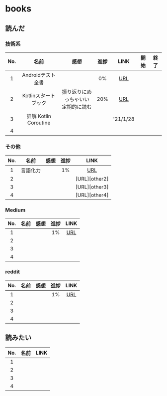 # books

## 読んだ
### 技術系
|No.| 名前 | 感想 | 進捗 | LINK |開始|終了|
|:-:|:---:|:---:|:---:|:---:|:---:|:---:|
|1|Androidテスト全書 | |0% |[URL][tech1]|||
|2|Kotlinスタートブック| 振り返りにめっちゃいい <br> 定期的に読む |20%|[URL][tech2]|||
|3|詳解 Kotlin Coroutine| | |'21/1/28||
|4|| | ||||



### その他
|No.| 名前 | 感想 | 進捗 | LINK |
|:-:|:---:|:---:|:---:|:---:|
|1|言語化力| | 1% |[URL][other1] |
|2|| | |[URL][other2]|
|3|| | |[URL][other3]|
|4|| | |[URL][other4]|

### Medium
|No.| 名前 | 感想 | 進捗 | LINK |
|:-:|:---:|:---:|:---:|:---:|
|1|| | 1% |[URL][other1] |
|2|| | ||
|3|| | ||
|4|| | ||

### reddit
|No.| 名前 | 感想 | 進捗 | LINK |
|:-:|:---:|:---:|:---:|:---:|
|1|| | 1% |[URL][other1] |
|2|| | ||
|3|| | ||
|4|| | ||

## 読みたい
|No.| 名前 | LINK |
|:-:|:---:|:---:|
|1| ||
|2| ||
|3| ||
|4| ||


[tech1]:https://www.amazon.co.jp/dp/490942704X/ref=cm_sw_r_tw_dp_i4beGbFSHQ3P8
[tech2]:https://www.amazon.co.jp/dp/4865940391/ref=cm_sw_r_tw_dp_VMBeGbCF93N4T

[other1]:https://www.amazon.co.jp/dp/4815602735/ref=cm_sw_r_tw_dp_xTBeGbS4NWY5E
